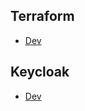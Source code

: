 ## Terraform
- [Dev](https://app.terraform.io/app/toel-dev/workspaces)

## Keycloak
- [Dev](https://dev.keycloak.toelhall.com/auth/)
